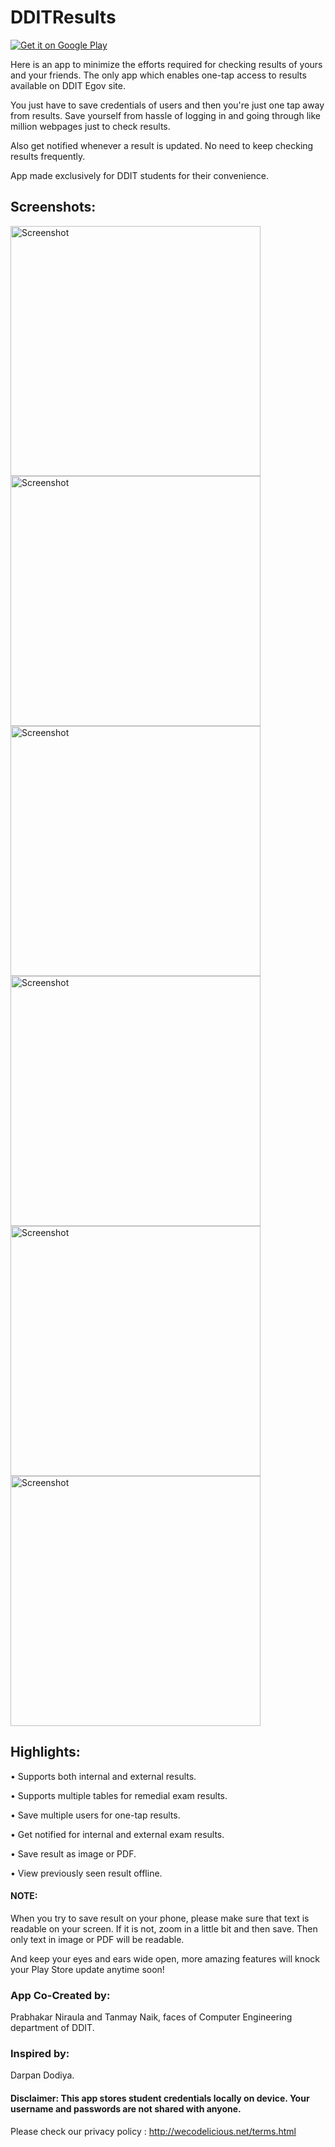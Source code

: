 # DDITResults

<a href='https://play.google.com/store/apps/details?id=com.ddit.results&hl=en&pcampaignid=MKT-Other-global-all-co-prtnr-py-PartBadge-Mar2515-1'><img alt='Get it on Google Play' src='https://play.google.com/intl/en_us/badges/images/generic/en_badge_web_generic.png'/></a>

Here is an app to minimize the efforts required for checking results of yours and your friends. The only app which enables one-tap access to results available on DDIT Egov site. 

You just have to save credentials of users and then you're just one tap away from results. Save yourself from hassle of logging in and going through like million webpages just to check results.

Also get notified whenever a result is updated. No need to keep checking results frequently.

App made exclusively for DDIT students for their convenience.





## Screenshots:
<img src="https://user-images.githubusercontent.com/14089816/32645029-2ce0ba32-c60b-11e7-8c7e-0b76cbaedc64.png" height="400" alt="Screenshot"/> <img src="https://user-images.githubusercontent.com/14089816/32645034-382f5aa6-c60b-11e7-9bf0-198173733cb8.png" height="400" alt="Screenshot"/> <img src="https://user-images.githubusercontent.com/14089816/32645035-38636d32-c60b-11e7-99c9-55c6393b9435.png" height="400" alt="Screenshot"/> <img src="https://user-images.githubusercontent.com/14089816/32645036-3892de3c-c60b-11e7-8f60-84a46cc2476a.png" height="400" alt="Screenshot"/> <img src="https://user-images.githubusercontent.com/14089816/32645038-38c68dcc-c60b-11e7-93f7-2b4b6c08061d.png" height="400" alt="Screenshot"/> <img src="https://user-images.githubusercontent.com/14089816/32645039-38f9ad60-c60b-11e7-911d-38c43378460f.png" height="400" alt="Screenshot"/>

## Highlights:

• Supports both internal and external results.

• Supports multiple tables for remedial exam results.

• Save multiple users for one-tap results.

• Get notified for internal and external exam results.

• Save result as image or PDF.

• View previously seen result offline.

#### NOTE:
When you try to save result on your phone, please make sure that text is readable on your screen. If it is not, zoom in a little bit and then save. Then only text in image or PDF will be readable.

And keep your eyes and ears wide open, more amazing features will knock your Play Store update anytime soon!


### App Co-Created by:
Prabhakar Niraula and Tanmay Naik, faces of Computer Engineering department of DDIT.

### Inspired by:
Darpan Dodiya.

#### Disclaimer: This app stores student credentials locally on device. Your username and passwords are not shared with anyone.

Please check our privacy policy : 
http://wecodelicious.net/terms.html
